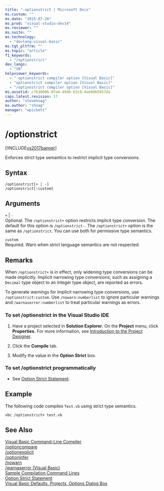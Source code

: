 ```yaml
---
title: "-optionstrict | Microsoft Docs"
ms.custom: ""
ms.date: "2015-07-20"
ms.prod: "visual-studio-dev14"
ms.reviewer: ""
ms.suite: ""
ms.technology: 
  - "devlang-visual-basic"
ms.tgt_pltfrm: ""
ms.topic: "article"
f1_keywords: 
  - "/optionstrict"
dev_langs: 
  - "VB"
helpviewer_keywords: 
  - "-optionstrict compiler option [Visual Basic]"
  - "optionstrict compiler option [Visual Basic]"
  - "/optionstrict compiler option [Visual Basic]"
ms.assetid: c7b10086-0fa4-49db-b3c8-4ae0db5957da
caps.latest.revision: 17
author: "stevehoag"
ms.author: "shoag"
manager: "wpickett"
---
```

# /optionstrict
[!INCLUDE[vs2017banner](../../../includes/vs2017banner.md)]

Enforces strict type semantics to restrict implicit type conversions.  
  
## Syntax  
  
```  
/optionstrict[+ | -]  
/optionstrict[:custom]  
```  
  
## Arguments  
 `+` &#124; `-`  
 Optional. The `/optionstrict+` option restricts implicit type conversion. The default for this option is `/optionstrict-`. The `/optionstrict+` option is the same as `/optionstrict`. You can use both for permissive type semantics.  
  
 `custom`  
 Required. Warn when strict language semantics are not respected.  
  
## Remarks  
 When `/optionstrict+` is in effect, only widening type conversions can be made implicitly. Implicit narrowing type conversions, such as assigning a `Decimal` type object to an integer type object, are reported as errors.  
  
 To generate warnings for implicit narrowing type conversions, use `/optionstrict:custom`. Use `/nowarn:numberlist` to ignore particular warnings and `/warnaserror:numberlist` to treat particular warnings as errors.  
  
### To set /optionstrict in the Visual Studio IDE  
  
1.  Have a project selected in **Solution Explorer**. On the **Project** menu, click **Properties.** For more information, see [Introduction to the Project Designer](http://msdn.microsoft.com/en-us/898dd854-c98d-430c-ba1b-a913ce3c73d7).  
  
2.  Click the **Compile** tab.  
  
3.  Modify the value in the **Option Strict** box.  
  
### To set /optionstrict programmatically  
  
-   See [Option Strict Statement](../../../visual-basic/language-reference/statements/option-strict-statement.md).  
  
## Example  
 The following code compiles `Test.vb` using strict type semantics.  
  
```  
vbc /optionstrict+ test.vb  
```  
  
## See Also  
 [Visual Basic Command-Line Compiler](../../../visual-basic/reference/command-line-compiler/index.md)   
 [/optioncompare](../../../visual-basic/reference/command-line-compiler/optioncompare.md)   
 [/optionexplicit](../../../visual-basic/reference/command-line-compiler/optionexplicit.md)   
 [/optioninfer](../../../visual-basic/reference/command-line-compiler/optioninfer.md)   
 [/nowarn](../../../visual-basic/reference/command-line-compiler/nowarn.md)   
 [/warnaserror (Visual Basic)](../../../visual-basic/reference/command-line-compiler/warnaserror-visual-basic.md)   
 [Sample Compilation Command Lines](../../../visual-basic/reference/command-line-compiler/sample-compilation-command-lines.md)   
 [Option Strict Statement](../../../visual-basic/language-reference/statements/option-strict-statement.md)   
 [Visual Basic Defaults, Projects, Options Dialog Box](/visual-studio/ide/reference/visual-basic-defaults-projects-options-dialog-box)